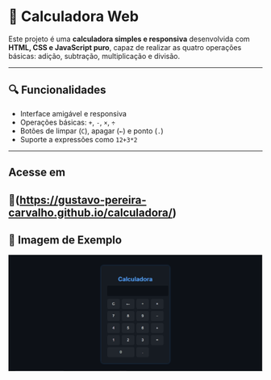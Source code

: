 # 🧮 Calculadora Web

Este projeto é uma **calculadora simples e responsiva** desenvolvida com **HTML, CSS e JavaScript puro**, capaz de realizar as quatro operações básicas: adição, subtração, multiplicação e divisão.

---

## 🔍 Funcionalidades

- Interface amigável e responsiva
- Operações básicas: `+`, `-`, `×`, `÷`
- Botões de limpar (`C`), apagar (`←`) e ponto (`.`)
- Suporte a expressões como `12+3*2`

---
## Acesse em
🔗(https://gustavo-pereira-carvalho.github.io/calculadora/)
---

## 📸 Imagem de Exemplo

![Print da Calculadora](./screenshot/calc.png)

